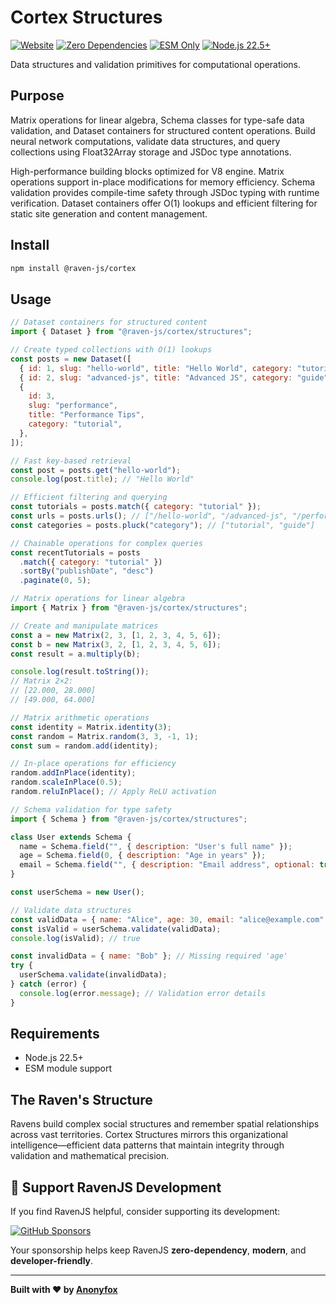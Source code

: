 # Cortex Structures

[![Website](https://img.shields.io/badge/ravenjs.dev-000000?style=flat&logo=firefox&logoColor=white)](https://ravenjs.dev)
[![Zero Dependencies](https://img.shields.io/badge/Zero-Dependencies-brightgreen.svg)](https://github.com/Anonyfox/ravenjs)
[![ESM Only](https://img.shields.io/badge/ESM-Only-purple.svg)](https://nodejs.org/api/esm.html)
[![Node.js 22.5+](https://img.shields.io/badge/Node.js-22.5+-green.svg)](https://nodejs.org/)

Data structures and validation primitives for computational operations.

## Purpose

Matrix operations for linear algebra, Schema classes for type-safe data validation, and Dataset containers for structured content operations. Build neural network computations, validate data structures, and query collections using Float32Array storage and JSDoc type annotations.

High-performance building blocks optimized for V8 engine. Matrix operations support in-place modifications for memory efficiency. Schema validation provides compile-time safety through JSDoc typing with runtime verification. Dataset containers offer O(1) lookups and efficient filtering for static site generation and content management.

## Install

```bash
npm install @raven-js/cortex
```

## Usage

```javascript
// Dataset containers for structured content
import { Dataset } from "@raven-js/cortex/structures";

// Create typed collections with O(1) lookups
const posts = new Dataset([
  { id: 1, slug: "hello-world", title: "Hello World", category: "tutorial" },
  { id: 2, slug: "advanced-js", title: "Advanced JS", category: "guide" },
  {
    id: 3,
    slug: "performance",
    title: "Performance Tips",
    category: "tutorial",
  },
]);

// Fast key-based retrieval
const post = posts.get("hello-world");
console.log(post.title); // "Hello World"

// Efficient filtering and querying
const tutorials = posts.match({ category: "tutorial" });
const urls = posts.urls(); // ["/hello-world", "/advanced-js", "/performance"]
const categories = posts.pluck("category"); // ["tutorial", "guide"]

// Chainable operations for complex queries
const recentTutorials = posts
  .match({ category: "tutorial" })
  .sortBy("publishDate", "desc")
  .paginate(0, 5);
```

```javascript
// Matrix operations for linear algebra
import { Matrix } from "@raven-js/cortex/structures";

// Create and manipulate matrices
const a = new Matrix(2, 3, [1, 2, 3, 4, 5, 6]);
const b = new Matrix(3, 2, [1, 2, 3, 4, 5, 6]);
const result = a.multiply(b);

console.log(result.toString());
// Matrix 2×2:
// [22.000, 28.000]
// [49.000, 64.000]

// Matrix arithmetic operations
const identity = Matrix.identity(3);
const random = Matrix.random(3, 3, -1, 1);
const sum = random.add(identity);

// In-place operations for efficiency
random.addInPlace(identity);
random.scaleInPlace(0.5);
random.reluInPlace(); // Apply ReLU activation
```

```javascript
// Schema validation for type safety
import { Schema } from "@raven-js/cortex/structures";

class User extends Schema {
  name = Schema.field("", { description: "User's full name" });
  age = Schema.field(0, { description: "Age in years" });
  email = Schema.field("", { description: "Email address", optional: true });
}

const userSchema = new User();

// Validate data structures
const validData = { name: "Alice", age: 30, email: "alice@example.com" };
const isValid = userSchema.validate(validData);
console.log(isValid); // true

const invalidData = { name: "Bob" }; // Missing required 'age'
try {
  userSchema.validate(invalidData);
} catch (error) {
  console.log(error.message); // Validation error details
}
```

## Requirements

- Node.js 22.5+
- ESM module support

## The Raven's Structure

Ravens build complex social structures and remember spatial relationships across vast territories. Cortex Structures mirrors this organizational intelligence—efficient data patterns that maintain integrity through validation and mathematical precision.

## 🦅 Support RavenJS Development

If you find RavenJS helpful, consider supporting its development:

[![GitHub Sponsors](https://img.shields.io/badge/Sponsor%20on%20GitHub-%23EA4AAA?style=for-the-badge&logo=github&logoColor=white)](https://github.com/sponsors/Anonyfox)

Your sponsorship helps keep RavenJS **zero-dependency**, **modern**, and **developer-friendly**.

---

**Built with ❤️ by [Anonyfox](https://anonyfox.com)**
